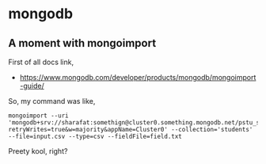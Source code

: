 # mongodb

## A moment with mongoimport

First of all docs link,

- <https://www.mongodb.com/developer/products/mongodb/mongoimport-guide/>

So, my command was like,

```shell
mongoimport --uri 'mongodb+srv://sharafat:somethign@cluster0.something.mongodb.net/pstu_student_db?retryWrites=true&w=majority&appName=Cluster0' --collection='students' --file=input.csv --type=csv --fieldFile=field.txt
```

Preety kool, right?
